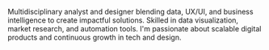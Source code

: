 Multidisciplinary analyst and designer blending data, UX/UI, and business intelligence to create impactful solutions. 
Skilled in data visualization, market research, and automation tools. 
I'm passionate about scalable digital products and continuous growth in tech and design.
